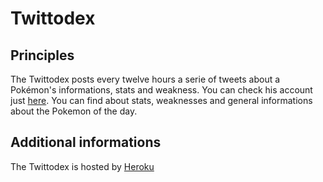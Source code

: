 # Twittodex

## Principles

The Twittodex posts every twelve hours a serie of tweets about a Pokémon's informations, stats and weakness. You can check his account just [here](https://twitter.com/TwittodexBot).
You can find about stats, weaknesses and general informations about the Pokemon of the day.

## Additional informations

The Twittodex is hosted by [Heroku](https://www.heroku.com/)
